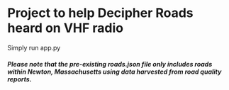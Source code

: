 # Project to help Decipher Roads heard on VHF radio
Simply run app.py

##### Please note that the pre-existing roads.json file only includes roads within Newton, Massachusetts using data harvested from road quality reports.
